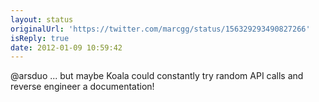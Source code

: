 ```yaml
---
layout: status
originalUrl: 'https://twitter.com/marcgg/status/156329293490827266'
isReply: true
date: 2012-01-09 10:59:42
---
```


@arsduo ... but maybe Koala could constantly try random API calls and reverse engineer a documentation!
